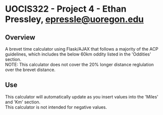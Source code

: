 # UOCIS322 - Project 4 - Ethan Pressley, epressle@uoregon.edu #


## Overview
A brevet time calculator using Flask/AJAX that follows a majority of the ACP guidelines, which includes the below 60km oddity listed in the 'Oddities' section.   
NOTE: This calculator does not cover the 20% longer distance reglulation over the brevet distance.


## Use
This calculator will automatically update as you insert values into the 'Miles' and 'Km' section.  
This calculator is not intended for negative values.










	
	
	
	




    
	



